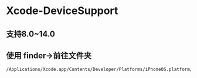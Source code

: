 # Xcode-DeviceSupport
## 支持8.0~14.0
## 使用 finder->前往文件夹
```
/Applications/Xcode.app/Contents/Developer/Platforms/iPhoneOS.platform/DeviceSupport
```
